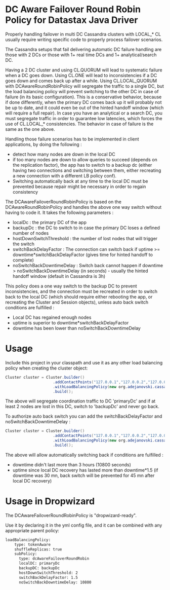 # DC Aware Failover Round Robin Policy for Datastax Java Driver

Properly handling failover in multi DC Cassandra clusters with LOCAL_* CL usually require writing specific code to properly process failover scenarios.

The Cassandra setups that fail delivering automatic DC failure handling are those with 2 DCs or those with 1+ real time DCs and 1+ analytical/search DC.

Having a 2 DC cluster and using CL.QUORUM will lead to systematic failure when a DC goes down. 
Using CL.ONE will lead to inconsistencies if a DC goes down and comes back up after a while.
Using CL.LOCAL_QUORUM with DCAwareRoundRobinPolicy will segregate the traffic to a single DC, but the load balancing policy will prevent switching to the other DC in case of failure (in its basic configuration).
This is a conservative behavior, because if done differently, when the primary DC comes back up it will probably not be up to date, and it could even be out of the hinted handoff window (which will require a full repair).
In case you have an analytical or a search DC, you must segregate traffic in order to guarantee low latencies, which forces the use of CL.LOCAL_* consistencies. The behavior in case of failure is the same as the one above.

Handling those failure scenarios has to be implemented in client applications, by doing the following :
* detect how many nodes are down in the local DC
* if too many nodes are down to allow queries to succeed (depends on the replication factor), the app has to switch to a backup dc (either having two connections and switching between them, either recreating a new connection with a different LB policy conf).
* Switching automatically back at any time to the local DC must be prevented because repair might be necessary in order to regain consistency
 
 
The DCAwareFailoverRoundRobinPolicy is based on the DCAwareRoundRobinPolicy and handles the above one way switch without having to code it. It takes the following parameters : 
* localDc : the primary DC of the app
* backupDc : the DC to switch to in case the primary DC loses a defined number of nodes
* hostDownSwitchThreshold : the number of lost nodes that will trigger the switch
* switchBackDelayFactor : The connection can switch back if uptime >= downtime*switchBackDelayFactor (gives time for hinted handoff to complete)
* noSwitchBackDowntimeDelay : Switch back cannot happen if downtime > noSwitchBackDowntimeDelay (in seconds) - usually the hinted handoff window (default in Cassandra is 3h)
  
This policy does a one way switch to the backup DC to prevent inconsistencies, and the connection must be recreated in order to switch back to the local DC (which should require either rebooting the app, or recreating the Cluster and Session objects), unless auto back switch conditions are fulfilled : 
* Local DC has regained enough nodes
* uptime is superior to downtime*switchBackDelayFactor
* downtime has been lower than noSwitchBackDowntimeDelay


# Usage

Include this project in your classpath and use it as any other load balancing policy when creating the cluster object:

```java
Cluster cluster = Cluster.builder()
			         .addContactPoints("127.0.0.1","127.0.0.2","127.0.0.3","127.0.0.4","127.0.0.5")
			         .withLoadBalancingPolicy(new org.adejanovski.cassandra.policies.DCAwareRoundRobinPolicy("primaryDc","backupDc",2))			        
			         .build();
```			         

The above will segregate coordination traffic to DC 'primaryDc' and if at least 2 nodes are lost in this DC, switch to 'backupDc' and never go back.

To authorize auto back switch you can add the switchBackDelayFactor and noSwitchBackDowntimeDelay : 

```java
Cluster cluster = Cluster.builder()
			         .addContactPoints("127.0.0.1","127.0.0.2","127.0.0.3","127.0.0.4","127.0.0.5")
			         .withLoadBalancingPolicy(new org.adejanovski.cassandra.policies.DCAwareRoundRobinPolicy("primaryDc","backupDc", 2, 1.5, 10800))			        
			         .build();
``` 

The above will allow automatically switching back if conditions are fulfilled : 
* downtime didn't last more than 3 hours (10800 seconds)
* uptime since local DC recovery has lasted more than downtime*1.5 (if downtime was 30 mn, back switch will be prevented for 45 mn after local DC recovery) 

# Usage in Dropwizard

The DCAwareFailoverRoundRobinPolicy is "dropwizard-ready".
 
Use it by declaring it in the yml config file, and it can be combined with any appropriate parent policy:

```xml
loadBalancingPolicy:
    type: tokenAware
    shuffleReplicas: true
    subPolicy:
      type: dcAwareFailoverRoundRobin
      localDC: primaryDc
      backupDC: backupDc
      hostDownSwitchThreshold: 2
      switchBackDelayFactor: 1.5
      noSwitchBackDowntimeDelay: 10800 
```

			         
			         